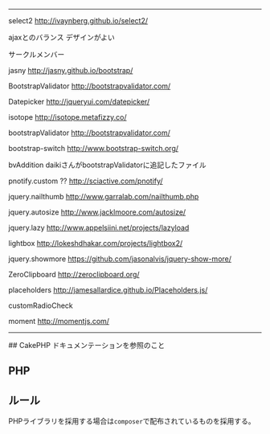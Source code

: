 <hr id="jquery_libs">

select2
http://ivaynberg.github.io/select2/

ajaxとのバランス
デザインがよい

サークルメンバー

jasny
http://jasny.github.io/bootstrap/

BootstrapValidator
http://bootstrapvalidator.com/

Datepicker
http://jqueryui.com/datepicker/

isotope
http://isotope.metafizzy.co/

bootstrapValidator
http://bootstrapvalidator.com/

bootstrap-switch
http://www.bootstrap-switch.org/

bvAddition
daikiさんがbootstrapValidatorに追記したファイル

pnotify.custom ??
http://sciactive.com/pnotify/

jquery.nailthumb
http://www.garralab.com/nailthumb.php

jquery.autosize
http://www.jacklmoore.com/autosize/

jquery.lazy
http://www.appelsiini.net/projects/lazyload

lightbox
http://lokeshdhakar.com/projects/lightbox2/

jquery.showmore
https://github.com/jasonalvis/jquery-show-more/

ZeroClipboard
http://zeroclipboard.org/

placeholders
http://jamesallardice.github.io/Placeholders.js/

customRadioCheck

moment
http://momentjs.com/  

<hr id="cakephp-plugins">
## CakePHP
ドキュメンテーションを参照のこと

## PHP
## ルール
PHPライブラリを採用する場合は`composer`で配布されているものを採用する。
